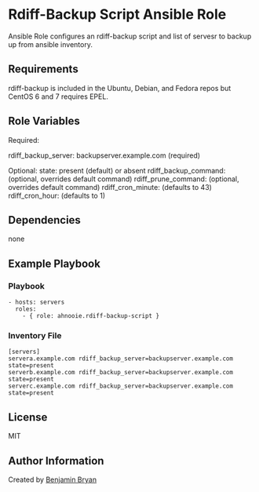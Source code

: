 Rdiff-Backup Script Ansible Role
=========

Ansible Role configures an rdiff-backup script and list of servesr to backup up from ansible inventory.

Requirements
------------

rdiff-backup is included in the Ubuntu, Debian, and Fedora repos but CentOS 6 and 7 requires EPEL.

Role Variables
--------------

Required:

rdiff_backup_server: backupserver.example.com (required)

Optional:
state: present (default) or absent
rdiff_backup_command: (optional, overrides default command)
rdiff_prune_command: (optional, overrides default command)
rdiff_cron_minute: (defaults to 43)
rdiff_cron_hour: (defaults to 1)

Dependencies
------------

none

Example Playbook
----------------

### Playbook

```
- hosts: servers
  roles:
    - { role: ahnooie.rdiff-backup-script }
```

### Inventory File

```
[servers]
servera.example.com rdiff_backup_server=backupserver.example.com state=present
serverb.example.com rdiff_backup_server=backupserver.example.com state=present
serverc.example.com rdiff_backup_server=backupserver.example.com state=present
```

License
-------

MIT

Author Information
------------------

Created by [Benjamin Bryan](https://b3n.org)
